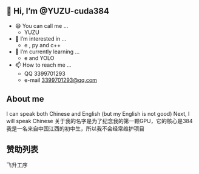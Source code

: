 👋 Hi, I’m @YUZU-cuda384
---
- 😄 You can call me ...
  - YUZU
- 👀 I’m interested in ...
  - e , py and c++
- 🌱 I’m currently learning ...
  - e and YOLO
- 📫 How to reach me ...
  - QQ 3399701293
  - e-mail 3399701293@qq.com

About me
---
I can speak both Chinese and English (but my English is not good)
Next, I will speak Chinese
关于我的名字是为了纪念我的第一颗GPU，它的核心是384
我是一名来自中国江西的初中生，所以我不会经常维护项目

赞助列表
---
飞升工序

<!---
YUZU-cuda384/YUZU-cuda384 is a ✨ special ✨ repository because its `README.md` (this file) appears on your GitHub profile.
You can click the Preview link to take a look at your changes.
--->

